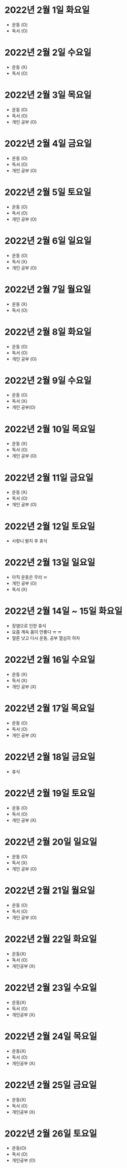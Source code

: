 
# 2022년 2월 1일 화요일 

- 운동 (O)
- 독서 (O)

# 2022년 2월 2일 수요일 

- 운동 (X)
- 독서 (O)

# 2022년 2월 3일 목요일

- 운동 (O)
- 독서 (O)
- 개인 공부 (O)

# 2022년 2월 4일 금요일

- 운동 (O)
- 독서 (O)
- 개인 공부 (O)

# 2022년 2월 5일 토요일

- 운동 (O)
- 독서 (O)
- 개인 공부 (O)

# 2022년 2월 6일 일요일 

- 운동 (O)
- 독서 (X)
- 개인 공부 (O)

# 2022년 2월 7일 월요일 

- 운동 (X)
- 독서 (O)

# 2022년 2월 8일 화요일 

- 운동 (O)
- 독서 (O)
- 개인 공부 (O)

# 2022년 2월 9일 수요일 

- 운동 (O)
- 독서 (X)
- 개인 공부(O)

# 2022년 2월 10일 목요일 

- 운동 (X)
- 독서 (O)
- 개인 공부 (O)

# 2022년 2월 11일 금요일

- 운동 (X)
- 독서 (O)
- 개인 공부 (O)

# 2022년 2월 12일 토요일 

- 사랑니 발치 후 휴식 

# 2022년 2월 13일 일요일 

- 아직 운동은 무리 ㅠ 
- 개인 공부 (O)
- 독서 (X)

# 2022년 2월 14일 ~ 15일 화요일 

- 장염으로 인한 휴식
- 요즘 계속 몸이 안좋다 ㅠ ㅠ 
- 얼른 낫고 다시 운동, 공부 열심히 하자

# 2022년 2월 16일 수요일 

- 운동 (X)
- 독서 (X)
- 개인 공부 (X)

# 2022년 2월 17일 목요일 

- 운동 (O)
- 독서 (O)
- 개인 공부 (X)

# 2022년 2월 18일 금요일 

- 휴식

# 2022년 2월 19일 토요일 

- 운동 (O)
- 독서 (O)
- 개인 공부 (X)

# 2022년 2월 20일 일요일 

- 운동 (O)
- 독서 (X)
- 개인 공부 (O)

# 2022년 2월 21일 월요일

- 운동 (O)
- 독서 (O)
- 개인 공부 (O)

# 2022년 2월 22일 화요일 

- 운동(X)
- 독서 (O)
- 개인공부 (X)

# 2022년 2월 23일 수요일

- 운동(X)
- 독서 (O)
- 개인공부 (X)

# 2022년 2월 24일 목요일

- 운동(X)
- 독서 (O)
- 개인공부 (X)

# 2022년 2월 25일 금요일 

- 운동(X)
- 독서 (O)
- 개인공부 (X)

# 2022년 2월 26일 토요일 

- 운동(O)
- 독서 (O)
- 개인공부 (O)
